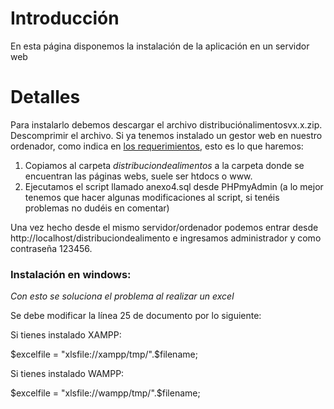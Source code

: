 # Introducción #

En esta página disponemos la instalación de la aplicación en un servidor web

# Detalles #

Para instalarlo debemos descargar el archivo distribuciónalimentosvx.x.zip.
Descomprimir el archivo.
Si ya tenemos instalado un gestor web en nuestro ordenador, como indica en <a href='http://code.google.com/p/distribucion-alimentos/wiki/Requerimientos'>los requerimientos</a>, esto es lo que haremos:
<ol>
<li>Copiamos al carpeta <i>distribuciondealimentos</i> a la carpeta donde se encuentran las páginas webs, suele ser htdocs o www.</li>
<li>Ejecutamos el script llamado anexo4.sql desde PHPmyAdmin (a lo mejor tenemos que hacer algunas modificaciones al script, si tenéis problemas no dudéis en comentar)</li>
</ol>
Una vez hecho desde el mismo servidor/ordenador podemos entrar desde http://localhost/distribuciondealimento e ingresamos administrador y como contraseña 123456.

### Instalación en windows: ###
<i>Con esto se soluciona el problema al realizar un excel</i>

Se debe modificar la línea 25 de documento por lo siguiente:

Si tienes instalado XAMPP:

$excelfile = "xlsfile://xampp/tmp/".$filename;

Si tienes instalado WAMPP:

$excelfile = "xlsfile://wampp/tmp/".$filename;
